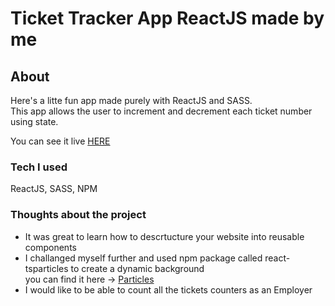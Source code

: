 # Ticket Tracker App ReactJS made by me

## About
Here's a litte fun app made purely with ReactJS and SASS. <br>
This app allows the user to increment and decrement each ticket number using state.

You can see it live  [HERE](https://tommyb89.github.io/ticket-tracker/)

### Tech I used
ReactJS, SASS, NPM

### Thoughts about the project

- It was great to learn how to descrtucture your website into reusable components
- I challanged myself further and used npm package called react-tsparticles to create a dynamic background
<br>you can find it here -> [Particles](https://particles.js.org/)
- I would like to be able to count all the tickets counters as an Employer


